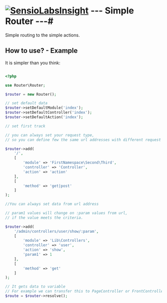# [![SensioLabsInsight](https://insight.sensiolabs.com/projects/2976dc02-a08c-4199-ba3a-c1d1dc6af9e5/big.png)](https://insight.sensiolabs.com/projects/2976dc02-a08c-4199-ba3a-c1d1dc6af9e5)     --- Simple Router ---#

Simple routing to the simple actions.

## How to use? - Example ##

It is simpler than you think:

```php

<?php

use Router\Router;

$router = new Router();

// set default data
$router->setDefaultModule('index');
$router->setDefaultController('index');
$router->setDefaultAction('index');

// set first track

// you can always set your request type, 
// so you can define few the same url addresses with different request

$router->add(
    '/',
    [
        'module' => 'FirstNamespace\Second\Third',
        'controller' => 'Controller',
        'action' => 'action'
    ],
    [
        'method' => 'get|post'
    ]
);

//You can always set data from url address

// param1 values will change on :param values from url, 
// if the value meets the criteria.

$router->add(
    '/admin/controllers/user/show/:param',
    [
        'module' => 'Lib\Controllers',
        'controller' => 'user',
        'action' => 'show',
        'param1' => 1
    ],
    [
        'method' => 'get'
    ]
);

// It gets data to variable 
// For example we can transfer this to PageController or FrontController.
$route = $router->resolve();

```
